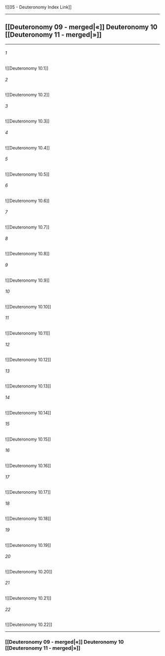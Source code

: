 ![[05 - Deuteronomy Index Link]]

---

##  [[Deuteronomy 09 - merged|«]] Deuteronomy 10 [[Deuteronomy 11 - merged|»]]

---

###### 1
![[Deuteronomy 10.1]] 

###### 2
![[Deuteronomy 10.2]] 

###### 3
![[Deuteronomy 10.3]] 

###### 4
![[Deuteronomy 10.4]]

###### 5 
![[Deuteronomy 10.5]] 

###### 6
![[Deuteronomy 10.6]] 

###### 7
![[Deuteronomy 10.7]] 

###### 8
![[Deuteronomy 10.8]] 

###### 9
![[Deuteronomy 10.9]] 

###### 10
![[Deuteronomy 10.10]] 

###### 11
![[Deuteronomy 10.11]] 

###### 12
![[Deuteronomy 10.12]]

###### 13
![[Deuteronomy 10.13]] 

###### 14
![[Deuteronomy 10.14]] 

###### 15
![[Deuteronomy 10.15]]

###### 16
![[Deuteronomy 10.16]] 

###### 17
![[Deuteronomy 10.17]]

###### 18
![[Deuteronomy 10.18]] 

###### 19
![[Deuteronomy 10.19]] 

###### 20
![[Deuteronomy 10.20]]

###### 21
![[Deuteronomy 10.21]] 

###### 22
![[Deuteronomy 10.22]] 


---
###  [[Deuteronomy 09 - merged|«]] Deuteronomy 10 [[Deuteronomy 11 - merged|»]]